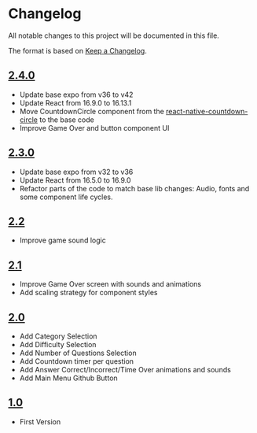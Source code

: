 # Changelog
All notable changes to this project will be documented in this file.

The format is based on [Keep a Changelog](http://keepachangelog.com/en/1.0.0/).

## [2.4.0](../../releases/tag/v2.4.0)
- Update base expo from v36 to v42
- Update React from 16.9.0 to 16.13.1
- Move CountdownCircle component from the [react-native-countdown-circle](https://github.com/MrToph/react-native-countdown-circle) to the base code
- Improve Game Over and button component UI

## [2.3.0](../../releases/tag/v2.3.0)
- Update base expo from v32 to v36
- Update React from 16.5.0 to 16.9.0
- Refactor parts of the code to match base lib changes: Audio, fonts and some component life cycles.

## [2.2](../../releases/tag/v2.2)
- Improve game sound logic

## [2.1](../../releases/tag/v2.1)
- Improve Game Over screen with sounds and animations
- Add scaling strategy for component styles

## [2.0](../../releases/tag/v2.0)
- Add Category Selection
- Add Difficulty Selection
- Add Number of Questions Selection
- Add Countdown timer per question
- Add Answer Correct/Incorrect/Time Over animations and sounds
- Add Main Menu Github Button

## [1.0](../../releases/tag/v1.0)
- First Version

